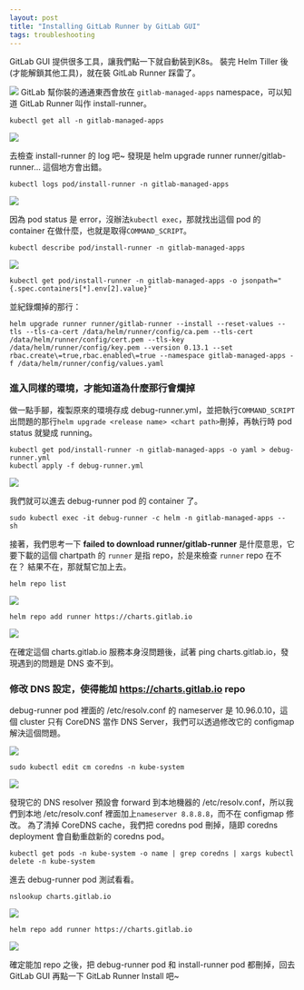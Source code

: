 ```yaml
---
layout: post
title: "Installing GitLab Runner by GitLab GUI"
tags: troubleshooting
---
```


GitLab GUI 提供很多工具，讓我們點一下就自動裝到K8s。
裝完 Helm Tiller 後 (才能解鎖其他工具)，就在裝 GitLab Runner 踩雷了。

![](../../../assets/gitlab-runner/1.png)
GitLab 幫你裝的通通東西會放在 ```gitlab-managed-apps``` namespace，可以知道 GitLab Runner 叫作 install-runner。
```
kubectl get all -n gitlab-managed-apps
```
![](../../../assets/gitlab-runner/2.png)

去檢查 install-runner 的 log 吧~ 發現是 helm upgrade runner runner/gitlab-runner... 這個地方會出錯。

```
kubectl logs pod/install-runner -n gitlab-managed-apps
```
![](../../../assets/gitlab-runner/3.png)


因為 pod status 是 error，沒辦法```kubectl exec```，那就找出這個 pod 的 container 在做什麼，也就是取得```COMMAND_SCRIPT```。
```
kubectl describe pod/install-runner -n gitlab-managed-apps
```
![](../../../assets/gitlab-runner/4.png)

```
kubectl get pod/install-runner -n gitlab-managed-apps -o jsonpath="{.spec.containers[*].env[2].value}"
```

並紀錄爛掉的那行：
```
helm upgrade runner runner/gitlab-runner --install --reset-values --tls --tls-ca-cert /data/helm/runner/config/ca.pem --tls-cert /data/helm/runner/config/cert.pem --tls-key /data/helm/runner/config/key.pem --version 0.13.1 --set rbac.create\=true,rbac.enabled\=true --namespace gitlab-managed-apps -f /data/helm/runner/config/values.yaml
```

### 進入同樣的環境，才能知道為什麼那行會爛掉
做一點手腳，複製原來的環境存成 debug-runner.yml，並把執行```COMMAND_SCRIPT```出問題的那行```helm upgrade <release name> <chart path>```刪掉，再執行時 pod status 就變成 running。
```
kubectl get pod/install-runner -n gitlab-managed-apps -o yaml > debug-runner.yml
kubectl apply -f debug-runner.yml
```
![](../../../assets/gitlab-runner/5.png)

我們就可以進去 debug-runner pod 的 container 了。
```
sudo kubectl exec -it debug-runner -c helm -n gitlab-managed-apps -- sh
```

接著，我們思考一下 **failed to download runner/gitlab-runner** 是什麼意思，它要下載的這個 chartpath 的 ```runner``` 是指 repo，於是來檢查 ```runner``` repo 在不在？ 結果不在，那就幫它加上去。
```
helm repo list
```
![](../../../assets/gitlab-runner/6.png)

```
helm repo add runner https://charts.gitlab.io
```
![](../../../assets/gitlab-runner/7.png)

在確定這個 charts.gitlab.io 服務本身沒問題後，試著 ping charts.gitlab.io，發現遇到的問題是 DNS 查不到。

### 修改 DNS 設定，使得能加 https://charts.gitlab.io repo

debug-runner pod 裡面的 /etc/resolv.conf  的 nameserver 是 10.96.0.10，這個 cluster 只有 CoreDNS 當作 DNS Server，我們可以透過修改它的 configmap 解決這個問題。

![](../../../assets/gitlab-runner/8.png)

```
sudo kubectl edit cm coredns -n kube-system
```
![](../../../assets/gitlab-runner/9.png)

發現它的 DNS resolver 預設會 forward 到本地機器的 /etc/resolv.conf，所以我們到本地 /etc/resolv.conf 裡面加上```nameserver 8.8.8.8```，而不在 configmap 修改。
為了清掉 CoreDNS cache，我們把 coredns pod 刪掉，隨即 coredns deployment 會自動重啟新的 coredns pod。

```
kubectl get pods -n kube-system -o name | grep coredns | xargs kubectl delete -n kube-system
```

進去 debug-runner pod 測試看看。

```
nslookup charts.gitlab.io
```
![](../../../assets/gitlab-runner/10.png)

```
helm repo add runner https://charts.gitlab.io
```

![](../../../assets/gitlab-runner/11.png)

確定能加 repo 之後，把 debug-runner pod 和 install-runner pod 都刪掉，回去 GitLab GUI 再點一下 GitLab Runner Install 吧~
